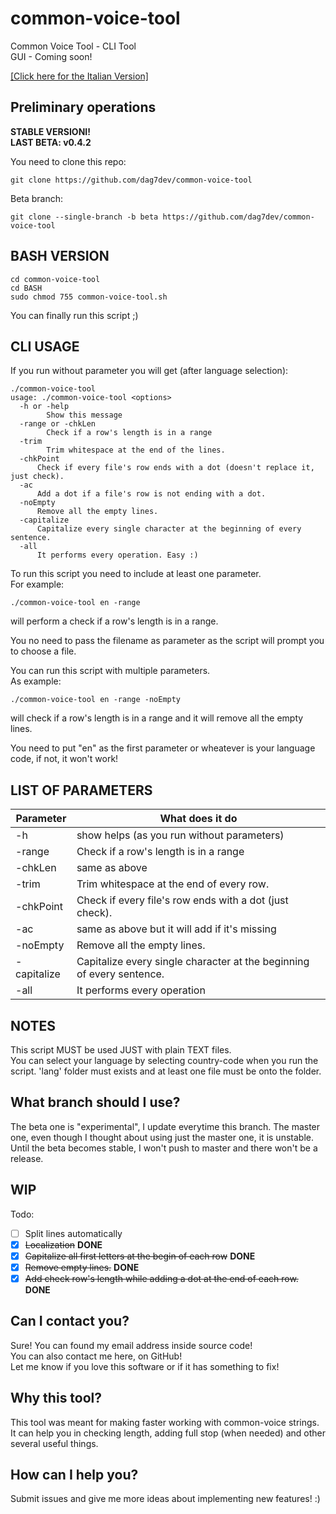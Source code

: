 # common-voice-tool
Common Voice Tool - CLI Tool <br>
GUI - Coming soon!<br>

[[Click here for the Italian Version]](LEGGIMI.MD)

## Preliminary operations

**STABLE VERSIONI!**<br>
**LAST BETA: v0.4.2**

You need to clone this repo:
```
git clone https://github.com/dag7dev/common-voice-tool
```
Beta branch:
```
git clone --single-branch -b beta https://github.com/dag7dev/common-voice-tool
```

## BASH VERSION

```
cd common-voice-tool
cd BASH
sudo chmod 755 common-voice-tool.sh
```

You can finally run this script ;)

## CLI USAGE

If you run without parameter you will get (after language selection):
```
./common-voice-tool
usage: ./common-voice-tool <options>
  -h or -help
    	Show this message
  -range or -chkLen
    	Check if a row's length is in a range
  -trim
    	Trim whitespace at the end of the lines.
  -chkPoint
      Check if every file's row ends with a dot (doesn't replace it, just check).
  -ac
      Add a dot if a file's row is not ending with a dot.
  -noEmpty
      Remove all the empty lines.
  -capitalize
      Capitalize every single character at the beginning of every sentence.
  -all
      It performs every operation. Easy :)
```

To run this script you need to include at least one parameter.<br>
For example: 
```
./common-voice-tool en -range
```
will perform a check if a row's length is in a range. <br>

You no need to pass the filename as parameter as the script will prompt you to choose a file. <br>

You can run this script with multiple parameters.<br>
As example:
```
./common-voice-tool en -range -noEmpty
```
will check if a row's length is in a range and it will remove all the empty lines.<br>

You need to put "en" as the first parameter or wheatever is your language code, if not, it won't work!

## LIST OF PARAMETERS
Parameter | What does it do
------------ | -------------
-h | show helps (as you run without parameters)
-range | Check if a row's length is in a range
-chkLen | same as above
-trim | Trim whitespace at the end of every row.
-chkPoint | Check if every file's row ends with a dot (just check).
-ac | same as above but it will add if it's missing
-noEmpty | Remove all the empty lines.
-capitalize | Capitalize every single character at the beginning of every sentence.
-all | It performs every operation

## NOTES
This script MUST be used JUST with plain TEXT files.<br>
You can select your language by selecting country-code when you run the script.
'lang' folder must exists and at least one file must be onto the folder.

## What branch should I use?
The beta one is "experimental", I update everytime this branch.
The master one, even though I thought about using just the master one, it is unstable.
Until the beta becomes stable, I won't push to master and there won't be a release.

## WIP

Todo:
- [ ] Split lines automatically
- [x] ~~Localization~~ **DONE**
- [x] ~~Capitalize all first letters at the begin of each row~~ **DONE**
- [x] ~~Remove empty lines.~~ **DONE**
- [x] ~~Add check row's length while adding a dot at the end of each row.~~ **DONE**

## Can I contact you?
Sure! You can found my email address inside source code!<br>
You can also contact me here, on GitHub!<br>
Let me know if you love this software or if it has something to fix!<br>

## Why this tool?
This tool was meant for making faster working with common-voice strings.<br>
It can help you in checking length, adding full stop (when needed) and other several useful things.<br>

## How can I help you?
Submit issues and give me more ideas about implementing new features! :) <br>
